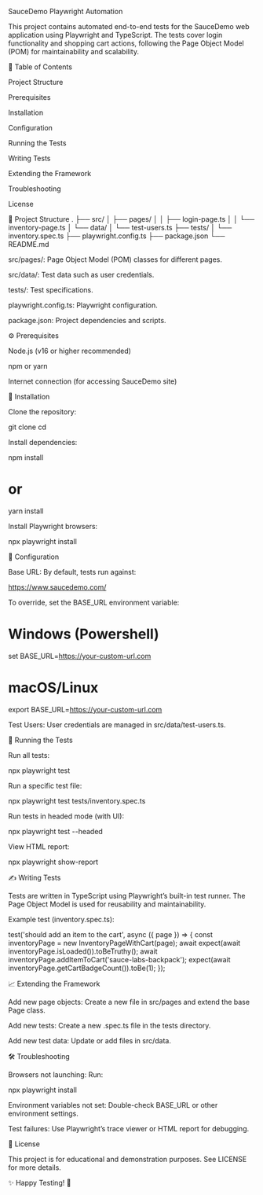 SauceDemo Playwright Automation

This project contains automated end-to-end tests for the SauceDemo
 web application using Playwright and TypeScript.
The tests cover login functionality and shopping cart actions, following the Page Object Model (POM) for maintainability and scalability.

📑 Table of Contents

Project Structure

Prerequisites

Installation

Configuration

Running the Tests

Writing Tests

Extending the Framework

Troubleshooting

License

📂 Project Structure
.
├── src/
│   ├── pages/
│   │   ├── login-page.ts
│   │   └── inventory-page.ts
│   └── data/
│       └── test-users.ts
├── tests/
│   └── inventory.spec.ts
├── playwright.config.ts
├── package.json
└── README.md


src/pages/: Page Object Model (POM) classes for different pages.

src/data/: Test data such as user credentials.

tests/: Test specifications.

playwright.config.ts: Playwright configuration.

package.json: Project dependencies and scripts.

⚙️ Prerequisites

Node.js
 (v16 or higher recommended)

npm or yarn

Internet connection (for accessing SauceDemo site)

🚀 Installation

Clone the repository:

git clone <your-repo-url>
cd <repo-folder>


Install dependencies:

npm install
# or
yarn install


Install Playwright browsers:

npx playwright install

🔧 Configuration

Base URL:
By default, tests run against:

https://www.saucedemo.com/


To override, set the BASE_URL environment variable:

# Windows (Powershell)
set BASE_URL=https://your-custom-url.com

# macOS/Linux
export BASE_URL=https://your-custom-url.com


Test Users:
User credentials are managed in src/data/test-users.ts.

🧪 Running the Tests

Run all tests:

npx playwright test


Run a specific test file:

npx playwright test tests/inventory.spec.ts


Run tests in headed mode (with UI):

npx playwright test --headed


View HTML report:

npx playwright show-report

✍️ Writing Tests

Tests are written in TypeScript using Playwright’s built-in test runner.
The Page Object Model is used for reusability and maintainability.

Example test (inventory.spec.ts):

test('should add an item to the cart', async ({ page }) => {
  const inventoryPage = new InventoryPageWithCart(page);
  await expect(await inventoryPage.isLoaded()).toBeTruthy();
  await inventoryPage.addItemToCart('sauce-labs-backpack');
  expect(await inventoryPage.getCartBadgeCount()).toBe(1);
});

📈 Extending the Framework

Add new page objects:
Create a new file in src/pages and extend the base Page class.

Add new tests:
Create a new .spec.ts file in the tests directory.

Add new test data:
Update or add files in src/data.

🛠️ Troubleshooting

Browsers not launching:
Run:

npx playwright install


Environment variables not set:
Double-check BASE_URL or other environment settings.

Test failures:
Use Playwright’s trace viewer or HTML report for debugging.

📜 License

This project is for educational and demonstration purposes.
See LICENSE
 for more details.

✨ Happy Testing! 🚀